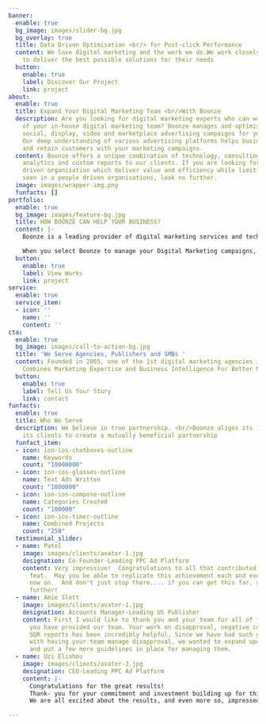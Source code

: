 ```yaml
---
banner:
  enable: true
  bg_image: images/slider-bg.jpg
  bg_overlay: true
  title: Data Driven Optimisation <br/> for Post-click Performance
  content: We love digital marketing and the work we do.We work closely with our clients
    to deliver the best possible solutions for their needs
  button:
    enable: true
    label: Discover Our Project
    link: project
about:
  enable: true
  title: Expand Your Digital Marketing Team <br/>With Boonze
  description: Are you looking for digital marketing experts who can work as an extension
    of your in-house digital marketing team? Boonze manages and optimises search,
    social, display, video and marketplace advertising campaigns for your business.
    Our deep understanding of various advertising platforms helps businesses to acquire
    and retain customers with your marketing campaigns.
  content: Boonze offers a unique combination of technology, consulting, research,
    analytics and custom reports to our clients. If you are looking for a process
    driven organisation which deliver value and efficiency while limiting the variability
    seen in a people driven organisations, look no further.​
  image: images/wrapper-img.png
  funfacts: []
portfolio:
  enable: true
  bg_image: images/feature-bg.jpg
  title: HOW BOONZE CAN HELP YOUR BUSINESS?
  content: |-
    Boonze is a leading provider of digital marketing services and technologies to clients who demand accountability, efficiency and predictability from their marketing campaigns.

    When you select Boonze to manage your Digital Marketing campaigns, your company will benefit from a highly qualified analytical team that offers a comprehensive digital marketing promotion strategy producing highly qualified leads, reducing new customer acquisition costs, and ensuring the highest possible return on investment (ROI).
  button:
    enable: true
    label: View Works
    link: project
service:
  enable: true
  service_item:
  - icon: ''
    name: ''
    content: ''
cta:
  enable: true
  bg_image: images/call-to-action-bg.jpg
  title: 'We Serve Agencies, Publishers and SMBs '
  content: Founded in 2005, one of the 1st digital marketing agencies in India. Boonze
    Combines Marketing Expertise and Business Intelligence For Better Marketing ROI.
  button:
    enable: true
    label: Tell Us Your Story
    link: contact
funfacts:
  enable: true
  title: Who We Serve
  description: We believe in true partnership. <br/>Boonze aligns its interest with
    its clients to create a mutually beneficial partnership
  funfact_item:
  - icon: ion-ios-chatboxes-outline
    name: Keywords
    count: "10000000"
  - icon: ion-ios-glasses-outline
    name: Text Ads Written
    count: "1000000"
  - icon: ion-ios-compose-outline
    name: Categories Created
    count: "100000"
  - icon: ion-ios-timer-outline
    name: Combined Projects
    count: "250"
  testimonial_slider:
  - name: Patel
    image: images/clients/avater-1.jpg
    designation: Co-Founder-Leading PPC Ad Platform
    content: Very impressive!  Congratulations to all that contributed to this immense
      feat.  May you be able to replicate this achievement each and every day from
      now on.  And don't just stop there.... if you can get this far, you can get
      further!
  - name: Amie Slott
    image: images/clients/avater-1.jpg
    designation: Accounts Manager-Leading US Publisher
    content: First I would like to thank you and your team for all of the support
      you have provided our team. Your work on disapproval, negative conflicts and
      SQR reports has been incredibly helpful. Since we have had such great success
      with having your team manage disapproval, we wanted to expand upon that process
      and put a few more guidelines in place for managing them.
  - name: Uzi Eliahou
    image: images/clients/avater-3.jpg
    designation: CEO-Leading PPC Ad Platform
    content: |-
      Congratulations for the great results!
      Thank- you for your commitment and investment building up for this success.
      We are all excited about the results, and even more so, impressed with all of you who contributed.

---
```

